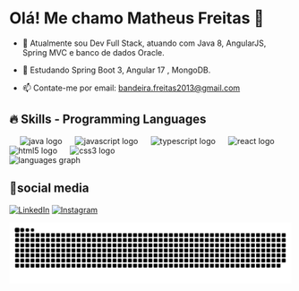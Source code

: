 # Olá! Me chamo Matheus Freitas 👋

<!-- Presentation -->
<p>
  
  - 🔭 Atualmente sou Dev Full Stack, atuando com Java 8, AngularJS, Spring MVC e banco de dados Oracle.
  
  - 🌱 Estudando Spring Boot 3, Angular 17 , MongoDB.

  - 📫 Contate-me por email: bandeira.freitas2013@gmail.com


</p>



## 🔥 Skills - Programming Languages
<div>
  <div align="left">
    <img width="15" />
    <img src="https://cdn.jsdelivr.net/gh/devicons/devicon/icons/java/java-original.svg" height="30" alt="java logo"  />
    <img width="15" />
    <img src="https://cdn.jsdelivr.net/gh/devicons/devicon/icons/javascript/javascript-original.svg" height="30" alt="javascript logo"  />
    <img width="15" />
    <img src="https://cdn.jsdelivr.net/gh/devicons/devicon/icons/typescript/typescript-original.svg" height="30" alt="typescript logo"  />
    <img width="15" />
    <img src="https://cdn.jsdelivr.net/gh/devicons/devicon/icons/react/react-original.svg" height="30" alt="react logo"  />
    <img width="15" />
    <img src="https://cdn.jsdelivr.net/gh/devicons/devicon/icons/html5/html5-original.svg" height="30" alt="html5 logo"  />
    <img width="15" />
    <img src="https://cdn.jsdelivr.net/gh/devicons/devicon/icons/css3/css3-original.svg" height="30" alt="css3 logo"  />
  </div>
  
  <div align="left">
    <img src="https://github-readme-stats.vercel.app/api/top-langs?username=Matheus7991&locale=en&hide_title=false&layout=compact&card_width=320&langs_count=5&theme=dracula&hide_border=false" height="200" alt="languages graph"  />
    
  </div>
</div>



## 📱social media
[![LinkedIn](https://img.shields.io/badge/LinkedIn-0077B5?style=for-the-badge&logo=linkedin&logoColor=white)](https://www.linkedin.com/in/matheus-jose-freitas/)
[![Instagram](https://img.shields.io/badge/Instagram-E4405F?style=for-the-badge&logo=instagram&logoColor=white)](https://www.instagram.com/_matheusmfreitas/)



<picture>
  <source
    media="(prefers-color-scheme: dark)"
    srcset="https://raw.githubusercontent.com/platane/snk/output/github-contribution-grid-snake-dark.svg"
  />
  <source
    media="(prefers-color-scheme: light)"
    srcset="https://raw.githubusercontent.com/platane/snk/output/github-contribution-grid-snake.svg"
  />
  <img
    alt="github contribution grid snake animation"
    src="https://raw.githubusercontent.com/platane/snk/output/github-contribution-grid-snake.svg"
  />
</picture>



